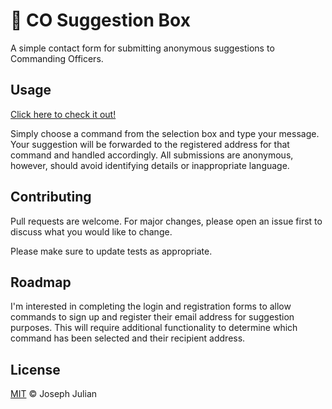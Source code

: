 #  📨 CO Suggestion Box

A simple contact form for submitting anonymous suggestions to Commanding Officers.

## Usage

[Click here to check it out!](https://cosuggestionbox.com/)

Simply choose a command from the selection box and type your message. Your suggestion will be forwarded to the registered address for that command and handled accordingly. All submissions are anonymous, however, should avoid identifying details or inappropriate language.

## Contributing

Pull requests are welcome. For major changes, please open an issue first to discuss what you would like to change.

Please make sure to update tests as appropriate.

## Roadmap

I'm interested in completing the login and registration forms to allow commands to sign up and register their email address for suggestion purposes. This will require additional functionality to determine which command has been selected and their recipient address.

## License

[MIT](https://choosealicense.com/licenses/mit/) ©  Joseph Julian
